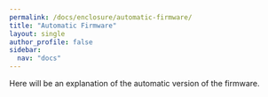 ```yaml
---
permalink: /docs/enclosure/automatic-firmware/
title: "Automatic Firmware"
layout: single
author_profile: false
sidebar:
  nav: "docs"
---
```

Here will be an explanation of the automatic version of the firmware.